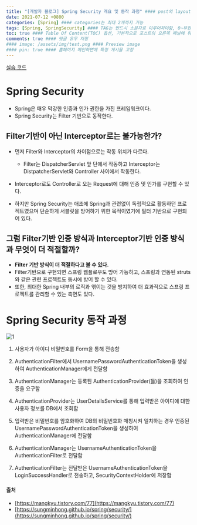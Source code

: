 ```yaml
---
title: "[개발자 블로그] Spring Security 개요 및 동작 과정" #### post의 layout이 기본적으로 post로 설정되어있어서 Front Matter에 따로 layout변수를 만들어 주지 않아도 됨
date: 2021-07-12 +0800
categories: [Spring] #### categories는 최대 2개까지 가능
tags: [Spring, SpringSecurity] #### TAG는 반드시 소문자로 이루어져야함, 0~무한개까지 지정 가능
toc: true #### Table Of Content(TOC) 옵션, 기본적으로 포스트의 오른쪽 패널에 위치
comments: true #### 댓글 유무 지정
#### image: /assets/img/test.png #### Preview image
#### pin: true #### 홈페이지 메인화면에 특정 게시물 고정
---
```


[실습 코드](https://github.com/jeonyoungho/spring-security)

# Spring Security
- Spring은 매우 막강한 인증과 인가 권한을 가진 프레임워크이다.
- Spring Security는 Filter 기반으로 동작한다.

## Filter기반이 아닌 Interceptor로는 불가능한가?
- 먼저 Filter와 Interceptor의 차이점으로는 작동 위치가 다르다.
    - Filter는 DispatcherServlet 앞 단에서 작동하고 Interceptor는 DistpatcherServlet와 Controller 사이에서 작동한다.

- Interceptor로도 Controller로 오는 Request에 대해 인증 및 인가를 구현할 수 있다.
- 하지만 Spring Security는 애초에 Spring과 관련없이 독립적으로 활동하던 프로젝트였으며 단순하게 서블릿을 방어하기 위한 목적이였기에 필터 기반으로 구현되어 있다.

## 그럼 Filter기반 인증 방식과 Interceptor기반 인증 방식과 무엇이 더 적절할까?
- <b>Filter 기반 방식이 더 적절하다고 볼 수 있다.</b>
- Filter기반으로 구현되면 스프링 웹플로우도 방어 가능하고, 스프링과 연동된 struts와 같은 관련 프로젝트도 동시에 방어 할 수 있다.
- 또한, 최대한 Spring 내부의 로직과 엮이는 것을 방지하여 더 효과적으로 스프링 프로젝트를 관리할 수 있는 측면도 있다.

# Spring Security 동작 과정 
![1](https://user-images.githubusercontent.com/44339530/125274415-e986ad00-e348-11eb-90f7-d53485de0495.png)<br>

1) 사용자가 아이디 비밀번호를 Form을 통해 전송함<br>

2) AuthenticationFilter에서 UsernamePasswordAuthenticationToken을 생성하여 AuthenticationManager에게 전달함<br>

3) AuthenticationManager는 등록된 AuthenticationProvider(들)을 조회하여 인증을 요구함<br>

4) AuthenticationProvider는 UserDetailsService를 통해 입력받은 아이디에 대한 사용자 정보를 DB에서 조회함<br>

5) 입력받은 비밀번호를 암호화하여 DB의 비밀번호화 매칭시켜 일치하는 경우 인증된 UsernamePasswordAuthenticationToken을 생성하여 AuthenticationManager에 전달함<br>

6) AuthenticationManager는 UsernameAuthenticationToken을 AuthenticationFilter로 전달함<br>

7) AuthenticationFilter는 전달받은 UsernameAuthenticationToken을 LoginSuccessHandler로 전송하고, SecurityContextHolder에 저장함<br>

#### 출처
- [https://mangkyu.tistory.com/77](https://mangkyu.tistory.com/77)
- [https://sungminhong.github.io/spring/security/](https://sungminhong.github.io/spring/security/)